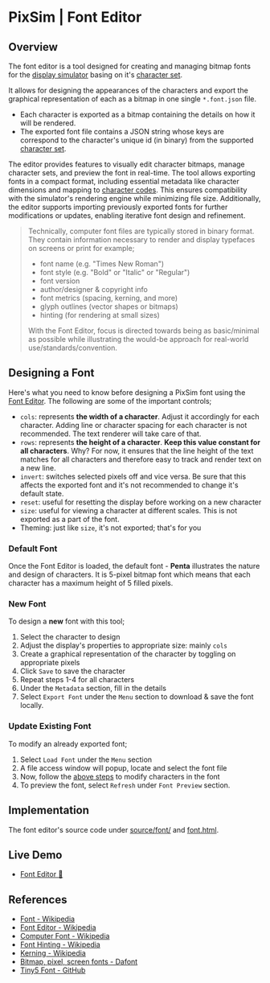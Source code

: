 # PixSim | Font Editor

## Overview

The font editor is a tool designed for creating and managing bitmap fonts for the [display simulator](./display-unit.md) basing on it's [character set](./charset.md).

It allows for designing the appearances of the characters and export the graphical representation of each as a bitmap in one single `*.font.json` file.

- Each character is exported as a bitmap containing the details on how it will be rendered. 
- The exported font file contains a JSON string whose keys are correspond to the character's unique id (in binary) from the supported [character set](./charset.md).

The editor provides features to visually edit character bitmaps, manage character sets, and preview the font in real-time. The tool allows exporting fonts in a compact format, including essential metadata like character dimensions and mapping to [character codes](./charset.md#character-codes). This ensures compatibility with the simulator's rendering engine while minimizing file size. Additionally, the editor supports importing previously exported fonts for further modifications or updates, enabling iterative font design and refinement.

> Technically, computer font files are typically stored in binary format. They contain information necessary to render and display typefaces on screens or print for example;
> - font name (e.g. "Times New Roman")
> - font style (e.g. "Bold" or "Italic" or "Regular")
> - font version
> - author/designer & copyright info
> - font metrics (spacing, kerning, and more)
> - glyph outlines (vector shapes or bitmaps)
> - hinting (for rendering at small sizes)
> 
> With the Font Editor, focus is directed towards being as basic/minimal as possible while illustrating the would-be approach for real-world use/standards/convention.

## Designing a Font

Here's what you need to know before designing a PixSim font using the [Font Editor](https://henryhale.github.io/pixsim/font.html). The following are some of the important controls;
- `cols`: represents **the width of a character**. Adjust it accordingly for each character. Adding line or character spacing for each character is not recommended. The text renderer will take care of that.
- `rows`: represents **the height of a character**. **Keep this value constant for all characters**. Why? For now, it ensures that the line height of the text matches for all characters and therefore easy to track and render text on a new line.
- `invert`: switches selected pixels off and vice versa. Be sure that this affects the exported font and it's not recommended to change it's default state.
- `reset`: useful for resetting the display before working on a new character
- `size`: useful for viewing a character at different scales. This is not exported as a part of the font.
- Theming: just like `size`, it's not exported; that's for you

### Default Font

Once the Font Editor is loaded, the default font - **Penta** illustrates the nature and design of characters. It is 5-pixel bitmap font which means that each character has a maximum height of 5 filled pixels.

### New Font

To design a **new** font with this tool;
1. Select the character to design
2. Adjust the display's properties to appropriate size: mainly `cols` 
3. Create a graphical representation of the character by toggling on appropriate pixels
4. Click `Save` to save the character
5. Repeat steps 1-4 for all characters
6. Under the `Metadata` section, fill in the details
7. Select `Export Font` under the `Menu` section to download & save the font locally.

### Update Existing Font
 
To modify an already exported font;
1. Select `Load Font` under the `Menu` section
2. A file access window will popup, locate and select the font file
3. Now, follow the [above steps](#new-font) to modify characters in the font 
4. To preview the font, select `Refresh` under `Font Preview` section.

## Implementation

The font editor's source code under [source/font/](../source/font/) and [font.html](../font.html).

## Live Demo

- [Font Editor :rocket:](https://henryhale.github.io/pixsim/font.html)

## References

- [Font - Wikipedia](https://wikipedia.org/wiki/Font)
- [Font Editor - Wikipedia](https://wikipedia.org/wiki/Font_editor)
- [Computer Font - Wikipedia](https://wikipedia.org/wiki/Computer_font)
- [Font Hinting - Wikipedia](https://wikipedia.org/wiki/Font_hinting)
- [Kerning - Wikipedia](https://wikipedia.org/wiki/Kerning)
- [Bitmap, pixel, screen fonts - Dafont](https://www.dafont.com/bitmap.php)
- [Tiny5 Font - GitHub](https://github.com/Gissio/font_tiny5)